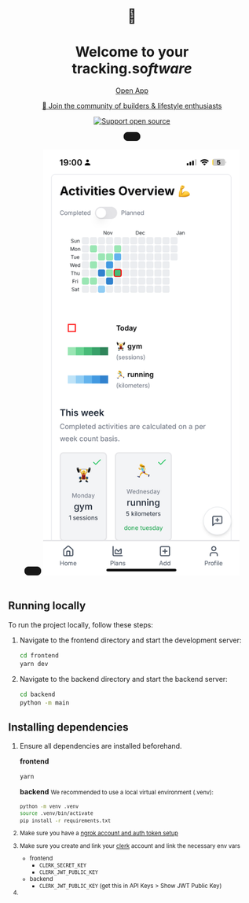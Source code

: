 <div align="center">

# 🎯

# Welcome to your<br/>**tracking.so*ftware***

[Open App](https://app.tracking.so)

[👋 Join the community of builders & lifestyle enthusiasts](https://discord.gg/DaH7pqax)

<a href="https://ko-fi.com/alexramalho">
  <img src="https://img.shields.io/badge/Support-❤️-black?style=for-the-badge" alt="Support open source" />
</a>

<div class="flex flex-col items-center gap-4">

  <a href="https://discord.gg/DaH7pqax" style="
    display: inline-flex;
    align-items: center;
    justify-content: center;
    border-radius: 0.5rem;
    padding: 0.5rem 1rem;
    font-size: 0.875rem;
    font-weight: 500;
    background-color: hsl(0 0% 9%);
    color: white;
    text-decoration: none;
    transition: background-color 150ms;
    cursor: pointer;
    border: 1px solid hsl(0 0% 9%);
    box-shadow: 0 1px 2px 0 rgb(0 0 0 / 0.05);
  ">
    
  </a>

  <img src="assets/img1.PNG" width="400px" alt="iPhone screenshot" />
</div>
</div>

<br/>

## Running locally

To run the project locally, follow these steps:

1. Navigate to the frontend directory and start the development server:

   ```sh
   cd frontend
   yarn dev
   ```

2. Navigate to the backend directory and start the backend server:
   ```sh
   cd backend
   python -m main
   ```

## Installing dependencies

1. Ensure all dependencies are installed beforehand.

   **frontend**

   ```sh
   yarn
   ```

   **backend** <small>We recommended to use a local virtual environment (.venv):</smalll>

   ```sh
   python -m venv .venv
   source .venv/bin/activate
   pip install -r requirements.txt
   ```

2. Make sure you have a [ngrok account and auth token setup](https://ngrok.com/docs/getting-started/)
3. Make sure you create and link your [clerk](https://clerk.com/) account and link the necessary env vars
   - frontend
     - `CLERK_SECRET_KEY`
     - `CLERK_JWT_PUBLIC_KEY`
   - backend
     - `CLERK_JWT_PUBLIC_KEY` (get this in API Keys > Show JWT Public Key)
4.
